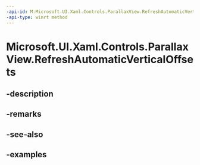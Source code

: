 ```yaml
---
-api-id: M:Microsoft.UI.Xaml.Controls.ParallaxView.RefreshAutomaticVerticalOffsets
-api-type: winrt method
---
```


<!-- Method syntax.
public void ParallaxView.RefreshAutomaticVerticalOffsets()
-->

# Microsoft.UI.Xaml.Controls.ParallaxView.RefreshAutomaticVerticalOffsets

## -description

## -remarks

## -see-also

## -examples

